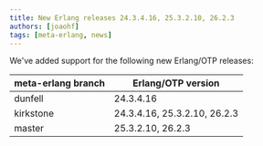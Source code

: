```yaml
---
title: New Erlang releases 24.3.4.16, 25.3.2.10, 26.2.3
authors: [joaohf]
tags: [meta-erlang, news]
---
```


We've added support for the following new Erlang/OTP releases:

| meta-erlang branch | Erlang/OTP version           |
| ------------------ | ---------------------------- |
| dunfell            | 24.3.4.16                    |
| kirkstone          | 24.3.4.16, 25.3.2.10, 26.2.3 |
| master             | 25.3.2.10, 26.2.3            |
